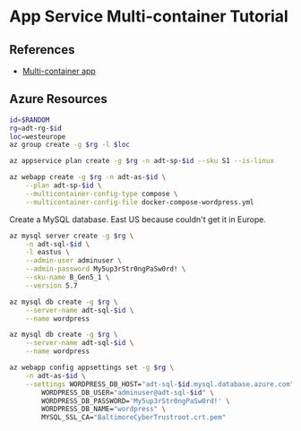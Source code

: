 # App Service Multi-container Tutorial

## References

* [Multi-container app](https://docs.microsoft.com/en-us/azure/app-service/tutorial-multi-container-app)

## Azure Resources

```sh
id=$RANDOM
rg=adt-rg-$id
loc=westeurope
az group create -g $rg -l $loc

az appservice plan create -g $rg -n adt-sp-$id --sku S1 --is-linux

az webapp create -g $rg -n adt-as-$id \
    --plan adt-sp-$id \
    --multicontainer-config-type compose \
    --multicontainer-config-file docker-compose-wordpress.yml
```

Create a MySQL database. East US because couldn't get it in Europe.

```sh
az mysql server create -g $rg \
    -n adt-sql-$id \
    -l eastus \
    --admin-user adminuser \
    --admin-password My5up3rStr0ngPaSw0rd! \
    --sku-name B_Gen5_1 \
    --version 5.7

az mysql db create -g $rg \
    --server-name adt-sql-$id \
    --name wordpress

az mysql db create -g $rg \
    --server-name adt-sql-$id \
    --name wordpress

az webapp config appsettings set -g $rg \
    -n adt-as-$id \
    --settings WORDPRESS_DB_HOST="adt-sql-$id.mysql.database.azure.com" \
        WORDPRESS_DB_USER="adminuser@adt-sql-$id" \
        WORDPRESS_DB_PASSWORD='My5up3rStr0ngPaSw0rd!' \
        WORDPRESS_DB_NAME="wordpress" \
        MYSQL_SSL_CA="BaltimoreCyberTrustroot.crt.pem"
```
